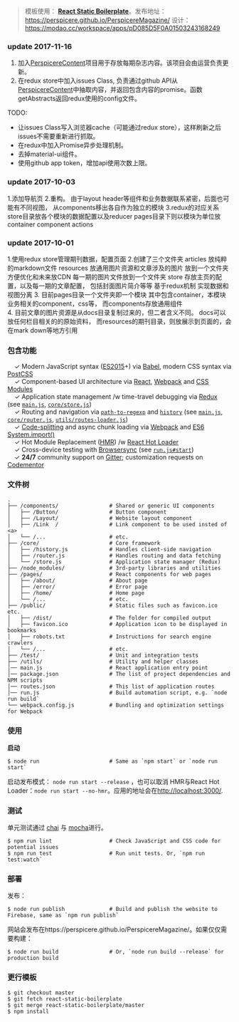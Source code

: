 > 模板使用： [**React Static Boilerplate**](https://github.com/kriasoft/react-static-boilerplate)。发布地址：https://perspicere.github.io/PerspicereMagazine/
> 设计：https://modao.cc/workspace/apps/pD085D5F0A01503243168249

### update 2017-11-16

1. 加入[PerspicereContent](https://github.com/Perspicere/PerspicereContent)项目用于存放每期杂志内容。该项目会由运营负责更新。
2. 在redux store中加入issues Class, 负责通过github API从[PerspicereContent](https://github.com/Perspicere/PerspicereContent)中抽取内容，并返回包含内容的promise。函数getAbstracts返回redux使用的config文件。

TODO:
* 让issues Class写入浏览器cache（可能通过redux store），这样刷新之后issues不需要重新进行抓取。
* 在redux中加入Promise异步处理机制。
* 去掉material-ui组件。
* 使用github app token，增加api使用次数上限。

### update 2017-10-03

1.添加导航页
2.重构。 由于layout header等组件和业务数据联系紧密，后面也可能有不同视图，
 从components移出各自作为独立的模块
3.redux的对应关系
  store目录放各个模块的数据配置以及reducer
  pages目录下则以模块为单位放 container component actions
  

### update 2017-10-01

 1.使用redux store管理期刊数据，配置页面
 2.创建了三个文件夹 
  articles  放纯粹的markdown文件
  resources 放通用图片资源和文章涉及的图片  放到一个文件夹方便优化和未来放CDN
    每一期的图片文件放到一个文件夹
  store
    存放主页的配置，以及每一期的文章配置， 包括封面图片简介等等
    基于redux机制 实现数据和视图分离
 3. 目前pages目录一个文件夹即一个模块
    其中包含container，本模块业务相关的component，css等，
    而components存放通用组件  
 4. 目前文章的图片资源是从docs目录复制过来的，但二者含义不同。 docs可以放任何栏目相关的的原始资料，
    而resources的期刊目录，则放展示到页面的，会在mark down等地方引用   
  

### 包含功能

&nbsp; &nbsp; ✓ Modern JavaScript syntax ([ES2015](http://babeljs.io/docs/learn-es2015/)+) via [Babel](http://babeljs.io/), modern CSS syntax via [PostCSS](https://github.com/postcss/postcss)<br>
&nbsp; &nbsp; ✓ Component-based UI architecture via [React](http://facebook.github.io/react/), [Webpack](https://webpack.github.io/) and [CSS Modules](https://github.com/css-modules/css-modules)<br>
&nbsp; &nbsp; ✓ Application state management /w time-travel debugging via [Redux](http://redux.js.org/) (see [`main.js`](main.js), [`core/store.js`](core/store.js))<br>
&nbsp; &nbsp; ✓ Routing and navigation via [`path-to-regexp`](https://github.com/pillarjs/path-to-regexp) and [`history`](https://github.com/mjackson/history) (see [`main.js`](main.js), [`core/router.js`](core/router.js), [`utils/routes-loader.js`](utils/routes-loader.js))<br>
&nbsp; &nbsp; ✓ [Code-splitting](https://github.com/webpack/docs/wiki/code-splitting) and async chunk loading via [Webpack](https://webpack.github.io/) and [ES6 System.import()](http://www.2ality.com/2014/09/es6-modules-final.html)<br>
&nbsp; &nbsp; ✓ Hot Module Replacement ([HMR](https://webpack.github.io/docs/hot-module-replacement.html)) /w [React Hot Loader](http://gaearon.github.io/react-hot-loader/)<br>
&nbsp; &nbsp; ✓ Cross-device testing with [Browsersync](https://browsersync.io/) (see [`run.js#start`](run.js))<br>
&nbsp; &nbsp; ✓ **24/7** community support on [Gitter](https://gitter.im/kriasoft/react-static-boilerplate); customization requests on [Codementor](https://www.codementor.io/koistya)<br>


### 文件树

```shell
.
├── /components/                # Shared or generic UI components
│   ├── /Button/                # Button component
│   ├── /Layout/                # Website layout component
│   ├── /Link  /                # Link component to be used insted of <a>
│   └── /...                    # etc.
├── /core/                      # Core framework
│   ├── /history.js             # Handles client-side navigation
│   ├── /router.js              # Handles routing and data fetching
│   └── /store.js               # Application state manager (Redux)
├── /node_modules/              # 3rd-party libraries and utilities
├── /pages/                     # React components for web pages
│   ├── /about/                 # About page
│   ├── /error/                 # Error page
│   ├── /home/                  # Home page
│   └── /...                    # etc.
├── /public/                    # Static files such as favicon.ico etc.
│   ├── /dist/                  # The folder for compiled output
│   ├── favicon.ico             # Application icon to be displayed in bookmarks
│   ├── robots.txt              # Instructions for search engine crawlers
│   └── /...                    # etc.
├── /test/                      # Unit and integration tests
├── /utils/                     # Utility and helper classes
│── main.js                     # React application entry point
│── package.json                # The list of project dependencies and NPM scripts
│── routes.json                 # This list of application routes
│── run.js                      # Build automation script, e.g. `node run build`
└── webpack.config.js           # Bundling and optimization settings for Webpack
```

### 使用

**启动**

```shell
$ node run                      # Same as `npm start` or `node run start`
```

启动发布模式： `node run start --release` ，也可以取消 HMR与React Hot Loader：`node run start --no-hmr`。应用的地址会在[http://localhost:3000/](http://localhost:3000/).


### 测试

单元测试通过 [chai](http://chaijs.com/) 与 [mocha](http://mochajs.org/)进行。

```shell
$ npm run lint                  # Check JavaScript and CSS code for potential issues
$ npm run test                  # Run unit tests. Or, `npm run test:watch`
```


### 部署
发布：
```shell
$ node run publish              # Build and publish the website to Firebase, same as `npm run publish`
```
网站会发布在https://perspicere.github.io/PerspicereMagazine/。如果仅仅需要构建：
```shell
$ node run build                # Or, `node run build --release` for production build
```

### 更行模板

```shell
$ git checkout master
$ git fetch react-static-boilerplate
$ git merge react-static-boilerplate/master
$ npm install
```
